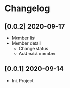 # Changelog

## [0.0.2] 2020-09-17

- Member list
- Member detail
  - Change status
  - Add exist member

## [0.0.1] 2020-09-14

- Init Project
